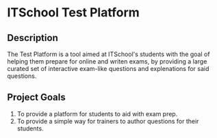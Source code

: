 # ITSchool Test Platform

## Description

The Test Platform is a tool aimed at ITSchool's students with the goal
of helping them prepare for online and writen exams, by providing
a large curated set of interactive exam-like questions 
and explenations for said questions.


## Project Goals

  1) To provide a platform for students to aid with exam prep.
  2) To provide a simple way for trainers to author questions for their students.


